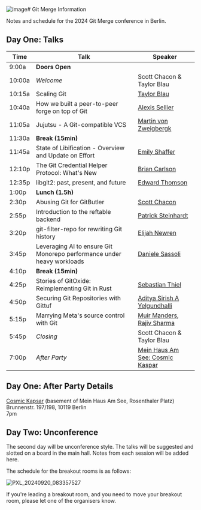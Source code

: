 ![image](https://github.com/user-attachments/assets/fe0635e8-4fd5-4275-a060-95811df71eca)# Git Merge Information

Notes and schedule for the 2024 Git Merge conference in Berlin.

## Day One: Talks

| Time  | Talk | Speaker |
| ------------- | ------------- | ------------- |
| 9:00a  | **Doors Open** |
| 10:00a  | *Welcome*  | Scott Chacon & Taylor Blau |
| 10:15a  | Scaling Git  | [Taylor Blau](https://github.com/ttaylorr) |
| 10:40a | How we built a peer-to-peer forge on top of Git | [Alexis Sellier](https://github.com/cloudhead) |
| 11:05a | Jujutsu - A Git-compatible VCS | [Martin von Zweigbergk](https://github.com/martinvonz) |
| 11:30a  | **Break (15min)** |
| 11:45a | State of Libification - Overview and Update on Effort | [Emily Shaffer](https://github.com/nasamuffin) |
| 12:10p | The Git Credential Helper Protocol: What's New	| [Brian Carlson](https://github.com/bk2204) |
| 12:35p | libgit2: past, present, and future	| [Edward Thomson](https://github.com/ethomson) |
| 1:00p | **Lunch (1.5h)** |
| 2:30p | Abusing Git for GitButler	| [Scott Chacon](https://github.com/schacon) |
| 2:55p | Introduction to the reftable backend | [Patrick Steinhardt](https://gitlab.com/pks-t) |
| 3:20p | git-filter-repo for rewriting Git history | [Elijah Newren](https://github.com/newren) |
| 3:45p | Leveraging AI to ensure Git Monorepo performance under heavy workloads | [Daniele Sassoli](https://github.com/DanieleSassoli) |
| 4:10p | **Break (15min)** |
| 4:25p | Stories of GitOxide: Reimplementing Git in Rust | [Sebastian Thiel](https://github.com/Byron) |
| 4:50p | Securing Git Repositories with Gittuf | [Aditya Sirish A Yelgundhalli](https://github.com/adityasaky) |
| 5:15p | Marrying Meta's source control with Git | [Muir Manders](https://github.com/muirdm), [Rajiv Sharma](https://github.com/RajivTS) |
| 5:45p | *Closing* | Scott Chacon & Taylor Blau |
| 7:00p | *After Party* | [Mein Haus Am See: Cosmic Kaspar](https://www.cosmic-kaspar.de/) |

## Day One: After Party Details

[Cosmic Kapsar](https://www.cosmic-kaspar.de/) (basement of Mein Haus Am See, Rosenthaler Platz)<br/>
Brunnenstr. 197/198, 10119 Berlin <br/>
7pm

## Day Two: Unconference

The second day will be unconference style. The talks will be suggested and slotted on a board in the main hall. Notes from each session will be added here.

The schedule for the breakout rooms is as follows:

![PXL_20240920_083357527](https://github.com/user-attachments/assets/6545e038-8709-4e56-b70b-053d3ae31f5b)

If you're leading a breakout room, and you need to move your breakout room, please let one of the organisers know.
